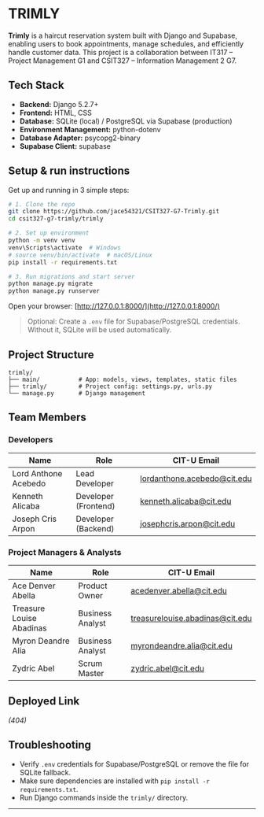 

# TRIMLY


**Trimly** is a haircut reservation system built with Django and Supabase, enabling users to book appointments, manage schedules, and efficiently handle customer data. This project is a collaboration between IT317 – Project Management G1 and CSIT327 – Information Management 2 G7.

## Tech Stack

* **Backend:** Django 5.2.7+
* **Frontend:** HTML, CSS
* **Database:** SQLite (local) / PostgreSQL via Supabase (production)
* **Environment Management:** python-dotenv
* **Database Adapter:** psycopg2-binary
* **Supabase Client:** supabase

## Setup & run instructions

Get up and running in 3 simple steps:

```bash
# 1. Clone the repo
git clone https://github.com/jace54321/CSIT327-G7-Trimly.git
cd csit327-g7-trimly/trimly

# 2. Set up environment
python -m venv venv
venv\Scripts\activate  # Windows
# source venv/bin/activate  # macOS/Linux
pip install -r requirements.txt

# 3. Run migrations and start server
python manage.py migrate
python manage.py runserver
```

Open your browser: [http://127.0.0.1:8000/](http://127.0.0.1:8000/)

> Optional: Create a `.env` file for Supabase/PostgreSQL credentials. Without it, SQLite will be used automatically.

## Project Structure

```
trimly/
├── main/           # App: models, views, templates, static files
├── trimly/         # Project config: settings.py, urls.py
└── manage.py       # Django management
```

## Team Members

### Developers

| Name                 | Role                 | CIT-U Email                                                       |
| -------------------- | -------------------- | ----------------------------------------------------------------- |
| Lord Anthone Acebedo | Lead Developer       | [lordanthone.acebedo@cit.edu](mailto:lordanthone.acebedo@cit.edu) |
| Kenneth Alicaba      | Developer (Frontend) | [kenneth.alicaba@cit.edu](mailto:kenneth.alicaba@cit.edu)         |
| Joseph Cris Arpon    | Developer (Backend)  | [josephcris.arpon@cit.edu](mailto:josephcris.arpon@cit.edu)       |

### Project Managers & Analysts

| Name                     | Role             | CIT-U Email                                                               |
| ------------------------ | ---------------- | ------------------------------------------------------------------------- |
| Ace Denver Abella        | Product Owner    | [acedenver.abella@cit.edu](mailto:acedenver.abella@cit.edu)               |
| Treasure Louise Abadinas | Business Analyst | [treasurelouise.abadinas@cit.edu](mailto:treasurelouise.abadinas@cit.edu) |
| Myron Deandre Alia       | Business Analyst | [myrondeandre.alia@cit.edu](mailto:myrondeandre.alia@cit.edu)             |
| Zydric Abel              | Scrum Master     | [zydric.abel@cit.edu](mailto:zydric.abel@cit.edu)                         |

## Deployed Link

*(404)*

## Troubleshooting

* Verify `.env` credentials for Supabase/PostgreSQL or remove the file for SQLite fallback.
* Make sure dependencies are installed with `pip install -r requirements.txt`.
* Run Django commands inside the `trimly/` directory.

---


